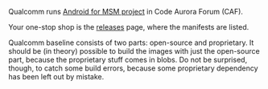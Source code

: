 Qualcomm runs [Android for MSM project](https://www.codeaurora.org/xwiki/bin/QAEP/WebHome) in Code Aurora Forum (CAF).

Your one-stop shop is the [releases](https://www.codeaurora.org/xwiki/bin/QAEP/release) page, where the manifests are listed.

Qualcomm baseline consists of two parts: open-source and proprietary. It should be (in theory) possible to build the images with just the open-source part, because the proprietary stuff comes in blobs. Do not be surprised, though, to catch some build errors, because some proprietary dependency has been left out by mistake.